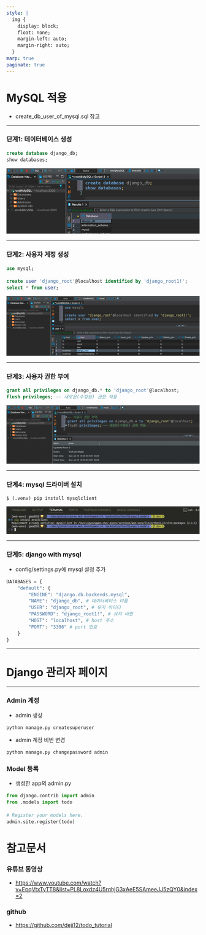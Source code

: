 ```yaml
---
style: |
  img {
    display: block;
    float: none;
    margin-left: auto;
    margin-right: auto;
  }
marp: true
paginate: true
---
```

# MySQL 적용
- create_db_user_of_mysql.sql 참고 

---
### 단계1: 데이터베이스 생성
```sql
create database django_db;
show databases;
```
![alt text](image.png)

---
### 단계2: 사용자 계정 생성
```sql
use mysql;

create user 'django_root'@localhost identified by 'django_root1!';
select * from user;
```
![alt text](image-1.png)

---
### 단계3: 사용자 권한 부여
```sql
grant all privileges on django_db.* to 'django_root'@localhost;
flush privileges; -- 새로운(수정된) 권한 적용 
```
![alt text](image-2.png)

---
### 단계4: mysql 드라이버 설치
```shell
$ (.venv) pip install mysqlclient
```
![alt text](image-3.png)

---
### 단계5: django with mysql
- config/settings.py에 mysql 설정 추가 
```python
DATABASES = {
    "default": {
        "ENGINE": "django.db.backends.mysql",
        "NAME": "django_db", # 데이터베이스 이름 
        "USER": "django_root", # 유저 아이디
        "PASSWORD": "django_root1!", # 유저 비번
        "HOST": "localhost", # host 주소
        "PORT": "3306" # port 번호 
    }
}
```

---
# Django 관리자 페이지 

---
### Admin 계정 
- admin 생성 
```shell
python manage.py createsuperuser 
```
- admin 계정 비번 변경 
```shell
python manage.py changepassword admin
```
### Model 등록 
- 생성한 app의 admin.py
```python
from django.contrib import admin
from .models import todo

# Register your models here.
admin.site.register(todo)
```


# 참고문서 
### 유튜브 동영상
- https://www.youtube.com/watch?v=EpqVtxTyTT8&list=PL8Loxdz4U5rqhjG3xAeE5SAmeeJJ5zQY0&index=2
### github
- https://github.com/deji12/todo_tutorial

